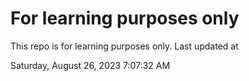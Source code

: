 # For learning purposes only
This repo is for learning purposes only.
Last updated at

Saturday, August 26, 2023 7:07:32 AM

